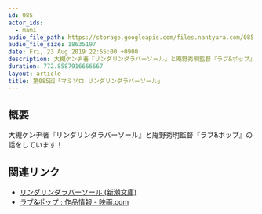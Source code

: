 ```yaml
---
id: 085
actor_ids:
  - mami
audio_file_path: https://storage.googleapis.com/files.nantyara.com/085.mp3
audio_file_size: 18635197
date: Fri, 23 Aug 2019 22:55:00 +0900
description: 大槻ケンヂ著『リンダリンダラバーソール』と庵野秀明監督『ラブ&ポップ』の話をしています！
duration: 772.8587916666667
layout: article
title: 第085回「マミソロ リンダリンダラバーソール」
---
```

## 概要

大槻ケンヂ著『リンダリンダラバーソール』と庵野秀明監督『ラブ&ポップ』の話をしています！

## 関連リンク

* [リンダリンダラバーソール (新潮文庫) ](https://www.amazon.co.jp/dp/4101429278)
* [ラブ&ポップ : 作品情報 - 映画.com](https://eiga.com/movie/40052/)
